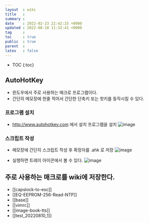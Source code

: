 ```yaml
---
layout  : wiki
title   : 
summary : 
date    : 2022-02-23 22:42:25 +0900
updated : 2022-08-10 11:32:41 +0900
tag     : 
toc     : true
public  : true
parent  : 
latex   : false
---
```

* TOC
{:toc}

## AutoHotKey
* 윈도우에서 주로 사용하는 매크로 프로그램이다.
* 간단히 메모장에 한줄 적어서 간단한 단축키 또는 핫키를 동작시킬 수 있다.

### 프로그램 설치
* http://www.autohotkey.com 에서 설치 프로그램을 설치
![image](https://user-images.githubusercontent.com/43912095/155335559-59717d2c-3881-4d30-9f5a-2cff0dc3c6c7.png)

### 스크립트 작성
* 메모장에 간단히 스크립트 작성 후 확장자를 .ahk 로 저장 
![image](https://user-images.githubusercontent.com/43912095/155336136-68cb8e67-469b-4d1a-86de-ee2e88c61ea7.png)


* 실행하면 트레이 아이콘에서 볼 수 있다.
![image](https://user-images.githubusercontent.com/43912095/155336549-2388c4f0-291d-41e1-a240-cc6a582f4ae0.png)



## 주로 사용하는 매크로를 wiki에 저장한다.

* [[capslock-to-esc]]
* [[EQ-EEPROM-256-Read-NTP]]
* [[base]]
* [[vimrc]]
* [[image-book-tts]]
* [[test_20220810_1]]
